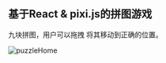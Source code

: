 ## 基于React & pixi.js的拼图游戏

九块拼图，用户可以拖拽 将其移动到正确的位置。

![puzzleHome](https://github.com/WangyingxuHalo/Puzzle-Game/assets/40592903/9d4abe97-6ccf-4447-9f40-f690f234cf10)
